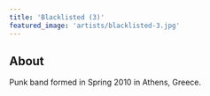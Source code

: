 ```yaml
---
title: 'Blacklisted (3)'
featured_image: 'artists/blacklisted-3.jpg'
---
```


## About

Punk band formed in Spring 2010 in Athens, Greece.
